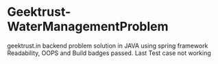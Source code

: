 # Geektrust-WaterManagementProblem
geektrust.in backend problem solution in JAVA using spring framework
Readability, OOPS and Build badges passed. Last Test case not working
